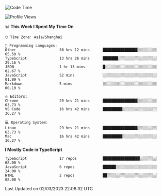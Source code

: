 <!--START_SECTION:waka-->
![Code Time](http://img.shields.io/badge/Code%20Time-3%2C888%20hrs%2059%20mins-blue)

![Profile Views](http://img.shields.io/badge/Profile%20Views-0-blue)

📊 **This Week I Spent My Time On** 

```text
🕑︎ Time Zone: Asia/Shanghai

💬 Programming Languages: 
Other                    30 hrs 12 mins      ████████████████░░░░░░░░░   65.59 % 
TypeScript               13 hrs 26 mins      ███████░░░░░░░░░░░░░░░░░░   29.16 % 
JSON                     1 hr 13 mins        █░░░░░░░░░░░░░░░░░░░░░░░░   02.67 % 
JavaScript               52 mins             ░░░░░░░░░░░░░░░░░░░░░░░░░   01.89 % 
Markdown                 5 mins              ░░░░░░░░░░░░░░░░░░░░░░░░░   00.19 % 

🔥 Editors: 
Chrome                   29 hrs 21 mins      ████████████████░░░░░░░░░   63.73 % 
VS Code                  16 hrs 42 mins      █████████░░░░░░░░░░░░░░░░   36.27 % 

💻 Operating System: 
Linux                    29 hrs 21 mins      ████████████████░░░░░░░░░   63.73 % 
Mac                      16 hrs 42 mins      █████████░░░░░░░░░░░░░░░░   36.27 % 
```

**I Mostly Code in TypeScript** 

```text
TypeScript               17 repos            █████████████████░░░░░░░░   68.00 % 
JavaScript               6 repos             ██████░░░░░░░░░░░░░░░░░░░   24.00 % 
HTML                     2 repos             ██░░░░░░░░░░░░░░░░░░░░░░░   08.00 % 
```




 Last Updated on 02/03/2023 22:08:32 UTC
<!--END_SECTION:waka-->

